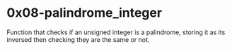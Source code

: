 # 0x08-palindrome_integer

Function that checks if an unsigned integer is a palindrome, storing it as its inversed then checking they are the same or not.
